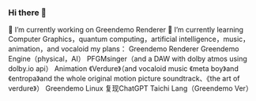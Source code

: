 ### Hi there 👋

<!--
**David20080125/David20080125** is a ✨ _special_ ✨ repository because its `README.md` (this file) appears on your GitHub profile.

Here are some ideas to get you started:

🔭 I’m currently working on Greendemo Renderer
🌱 I’m currently learning Computer Graphics，quantum computing，artificial intelligence，music，animation，and vocaloid 
- 👯 I’m looking to collaborate on ...
- 🤔 I’m looking for help with ...
- 💬 Ask me about ...
- 📫 How to reach me: ...
- 😄 Pronouns: ...
- ⚡ Fun fact: ...
-->
🔭 I’m currently working on Greendemo Renderer
🌱 I’m currently learning Computer Graphics，quantum computing，artificial intelligence，music，animation，and vocaloid 
my plans：
Greendemo Renderer
Greendemo Engine（physical，AI）
PFGMsinger（and a DAW with dolby atmos using dolby.io api）
Animation 《Verdure》（and vocaloid music 《meta boy》and《entropa》and the whole original motion picture soundtrack、《the art of verdure》）
Greendemo Linux
复现ChatGPT
Taichi Lang（Greendemo Ver）
